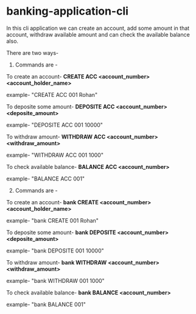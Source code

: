 # banking-application-cli


In this cli application we can create an account, add some amount in that account, withdraw available amount and can check the available balance also.

There are two ways-

1) Commands are -

  To create an account- <b> CREATE ACC <account_number> <account_holder_name> </b>

example- "CREATE ACC 001 Rohan"

  To deposite some amount- <b> DEPOSITE ACC <account_number> <deposite_amount> </b>

example- "DEPOSITE ACC 001 10000"

  To withdraw amount-  <b> WITHDRAW ACC <account_number> <withdraw_amount> </b>

example- "WITHDRAW ACC 001 1000"

  To check available balance- <b> BALANCE ACC <account_number> </b>

example- "BALANCE ACC 001"


2) Commands are -

  To create an account- <b> bank CREATE <account_number> <account_holder_name> </b>

example- "bank CREATE 001 Rohan"

  To deposite some amount- <b> bank DEPOSITE <account_number> <deposite_amount> </b>

example- "bank DEPOSITE 001 10000"

  To withdraw amount- <b> bank WITHDRAW <account_number> <withdraw_amount> </b>

example- "bank WITHDRAW 001 1000"

  To check available balance- <b> bank BALANCE <account_number> </b>

example- "bank BALANCE 001"
